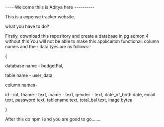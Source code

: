 -----Welcome thiis is Aditya here ----------


This is a expense tracker website. 


what you have to do?


Firstly, download this repository and create a database in pg admon 4 without this You will not be able to make this applicaiton functional. column names and their data tyes are as follows:-


{


database name - budgetPal,


table name - user_data,


column names-


 id - int,
fname - text,
lname - text,
gender - text,
date_of_birth date,
email text,
password text,
tablename text,
total_bal text,
inage bytea


}

After this do npm i and you are good to go.......
